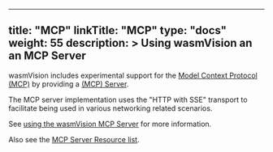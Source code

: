 
---
title: "MCP"
linkTitle: "MCP"
type: "docs"
weight: 55
description: >
  Using wasmVision an an MCP Server
---

wasmVision includes experimental support for the [Model Context Protocol (MCP)](https://modelcontextprotocol.info/) by providing a [(MCP) Server](https://modelcontextprotocol.info/specification/draft/server/).

The MCP server implementation uses the "HTTP with SSE" transport to facilitate being used in various networking related scenarios.

See [using the wasmVision MCP Server](/docs/guides/mcp) for more information.

Also see the [MCP Server Resource list](/docs/reference/mcp).
